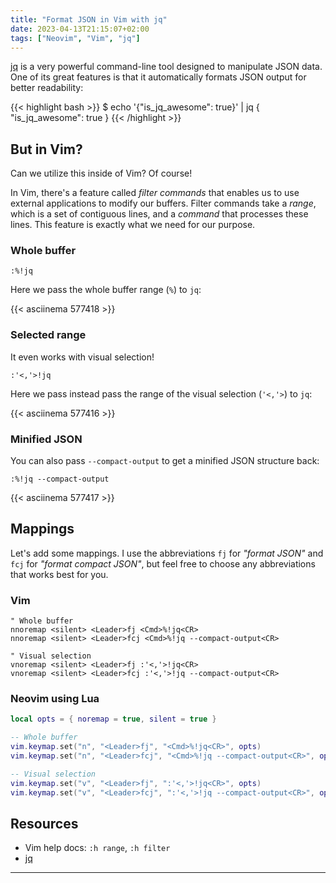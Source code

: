 ```yaml
---
title: "Format JSON in Vim with jq"
date: 2023-04-13T21:15:07+02:00
tags: ["Neovim", "Vim", "jq"]
---
```


[jq](https://stedolan.github.io/jq/) is a very powerful command-line tool
designed to manipulate JSON data. One of its great features is that it
automatically formats JSON output for better readability:

{{< highlight bash >}}
$ echo '{"is_jq_awesome": true}' | jq
{
  "is_jq_awesome": true
}
{{< /highlight >}}

## But in Vim?

Can we utilize this inside of Vim? Of course!

In Vim, there's a feature called *filter commands* that enables us to use
external applications to modify our buffers. Filter commands take a *range*,
which is a set of contiguous lines, and a *command* that processes these lines.
This feature is exactly what we need for our purpose.

### Whole buffer

```console
:%!jq
```

Here we pass the whole buffer range (`%`) to `jq`:

{{< asciinema 577418 >}}

### Selected range

It even works with visual selection!

```console
:'<,'>!jq
```

Here we pass instead pass the range of the visual selection (`'<,'>`) to `jq`:

{{< asciinema 577416 >}}

### Minified JSON

You can also pass `--compact-output` to get a minified JSON structure back:

```console
:%!jq --compact-output
```

{{< asciinema 577417 >}}

## Mappings

Let's add some mappings. I use the abbreviations `fj` for *"format JSON"* and
`fcj` for *"format compact JSON"*, but feel free to choose any abbreviations
that works best for you.

### Vim

```vim
" Whole buffer
nnoremap <silent> <Leader>fj <Cmd>%!jq<CR>
nnoremap <silent> <Leader>fcj <Cmd>%!jq --compact-output<CR>

" Visual selection
vnoremap <silent> <Leader>fj :'<,'>!jq<CR>
vnoremap <silent> <Leader>fcj :'<,'>!jq --compact-output<CR>
```

### Neovim using Lua

```lua
local opts = { noremap = true, silent = true }

-- Whole buffer
vim.keymap.set("n", "<Leader>fj", "<Cmd>%!jq<CR>", opts)
vim.keymap.set("n", "<Leader>fcj", "<Cmd>%!jq --compact-output<CR>", opts)

-- Visual selection
vim.keymap.set("v", "<Leader>fj", ":'<,'>!jq<CR>", opts)
vim.keymap.set("v", "<Leader>fcj", ":'<,'>!jq --compact-output<CR>", opts)
```

## Resources

- Vim help docs: `:h range`, `:h filter`
- [jq](https://stedolan.github.io/jq/)

---
